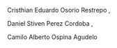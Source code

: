 Cristhian Eduardo Osorio Restrepo , 


Daniel Stiven Perez Cordoba , 


Camilo Alberto Ospina Agudelo
